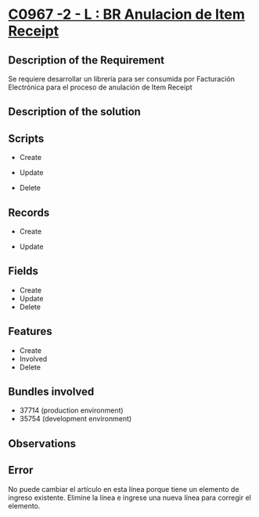 # [C0967 -2 - L : BR Anulacion de Item Receipt](https://docs.google.com/document/d/1Fx7R373MRITeUzp1uuCuTEsrNxw7ENeosfTEHt6zs48/edit)


## Description of the Requirement

Se requiere desarrollar un librería para ser consumida por Facturación Electrónica para el proceso de anulación de Item Receipt


## Description of the solution


## Scripts
+ Create
    

+ Update
    
+ Delete

## Records
+ Create

        
+ Update
    

## Fields
+ Create
+ Update 
+ Delete

## Features
+ Create
+ Involved
+ Delete

## Bundles involved
+ 37714 (production environment)
+ 35754 (development environment)

## Observations
 

## Error
No puede cambiar el artículo en esta línea porque tiene un elemento de ingreso existente. Elimine la línea e ingrese una nueva línea para corregir el elemento.
























